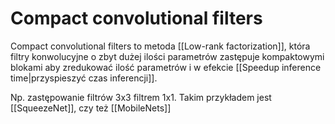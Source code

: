 # Compact convolutional filters
Compact convolutional filters to metoda [[Low-rank factorization]], która filtry konwolucyjne o zbyt dużej ilości parametrów zastępuje kompaktowymi blokami aby zredukować ilość parametrów i w efekcie [[Speedup inference time|przyspieszyć czas inferencji]].

Np. zastępowanie filtrów 3x3 filtrem 1x1. Takim przykładem jest [[SqueezeNet]], czy też [[MobileNets]]